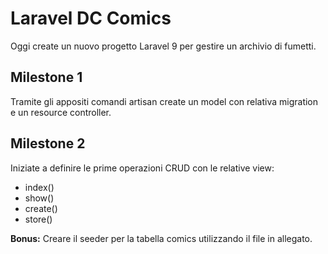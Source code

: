 # Laravel DC Comics
Oggi create un nuovo progetto Laravel 9 per gestire un archivio di fumetti.
## Milestone 1
Tramite gli appositi comandi artisan create un model con relativa migration e un resource controller.
## Milestone 2
Iniziate a definire le prime operazioni CRUD con le relative view:
- index()
- show()
- create()
- store()

**Bonus:**
Creare il seeder per la tabella comics utilizzando il file in allegato.
